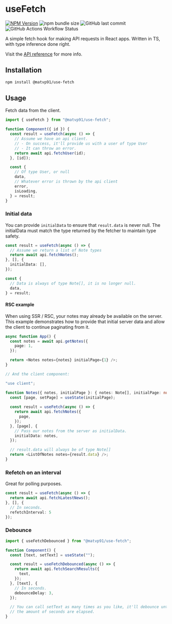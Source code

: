 # useFetch

[![NPM Version](https://img.shields.io/npm/v/%40matvp91%2Fuse-fetch)](https://npmjs.org/package/@matvp91/use-fetch)
![npm bundle size](https://img.shields.io/bundlephobia/minzip/%40matvp91%2Fuse-fetch)
![GitHub last commit](https://img.shields.io/github/last-commit/matvp91/use-fetch)
![GitHub Actions Workflow Status](https://img.shields.io/github/actions/workflow/status/matvp91/use-fetch/build.yaml)

A simple fetch hook for making API requests in React apps. Written in TS, with type inference done right.

Visit the [API reference](https://github.com/matvp91/use-fetch/wiki) for more info.

## Installation

```sh
npm install @matvp91/use-fetch
```

## Usage

Fetch data from the client.

```ts
import { useFetch } from "@matvp91/use-fetch";

function Component({ id }) {
  const result = useFetch(async () => {
    // Assume we have an api client.
    // - On success, it'll provide us with a user of type User
    // - It can throw an error.
    return await api.fetchUser(id);
  }, [id]);

  const {
    // Of type User, or null
    data,
    // Whatever error is thrown by the api client
    error,
    isLoading,
  } = result;
}
```

### Initial data

You can provide `initialData` to ensure that `result.data` is never null. The initialData must match the type returned by the fetcher to maintain type safety.

```ts
const result = useFetch(async () => {
  // Assume we return a list of Note types
  return await api.fetchNotes();
}, [], {
  initialData: [],
});

const {
  // Data is always of type Note[], it is no longer null.
  data,
} = result;
```

#### RSC example

When using SSR / RSC, your notes may already be available on the server. This example demonstrates how to provide that initial server data and allow the client to continue paginating from it.

```ts
async function App() {
  const notes = await api.getNotes({
    page: 1,
  });

  return <Notes notes={notes} initialPage={1} />;
}

// And the client component:

"use client";

function Notes({ notes, initialPage }: { notes: Note[], initialPage: number ) {
  const [page, setPage] = useState(initialPage);
  
  const result = useFetch(async () => {
    return await api.fetchNotes({
      page,
    });
  }, [page], {
    // Pass our notes from the server as initialData. 
    initialData: notes,
  });

  // result.data will always be of type Note[]
  return <ListOfNotes notes={result.data} />;
}
```

### Refetch on an interval

Great for polling purposes.

```ts
const result = useFetch(async () => {
  return await api.fetchLatestNews();
}, [], {
  // In seconds.
  refetchInterval: 5
});
```

### Debounce

```ts
import { useFetchDebounced } from "@matvp91/use-fetch";

function Component() {
  const [text, setText] = useState("");

  const result = useFetchDebounced(async () => {
    return await api.fetchSearchResults({
      text,
    });
  }, [text], {
    // In seconds.
    debounceDelay: 3,
  });

  // You can call setText as many times as you like, it'll debounce until
  // the amount of seconds are elapsed.
}
```